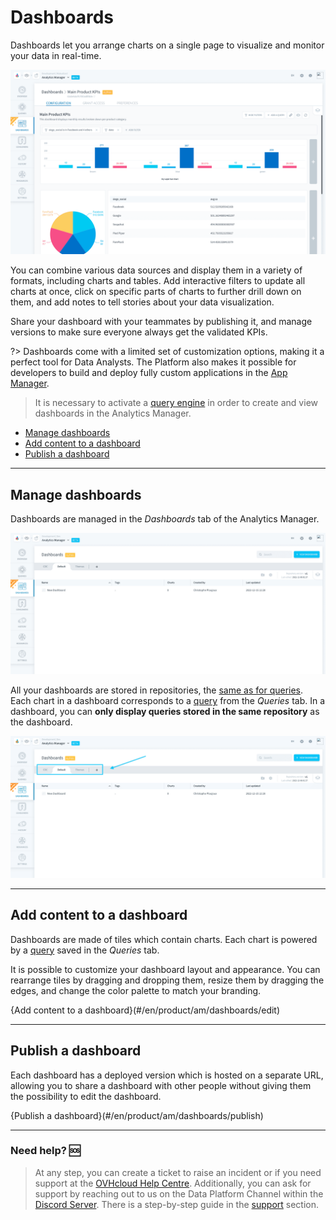 # Dashboards

Dashboards let you arrange charts on a single page to visualize and monitor your data in real-time. 

![dashboards](picts/dashboards-overview.png)

You can combine various data sources and display them in a variety of formats, including charts and tables. Add interactive filters to update all charts at once, click on specific parts of charts to further drill down on them, and add notes to tell stories about your data visualization.

Share your dashboard with your teammates by publishing it, and manage versions to make sure everyone always get the validated KPIs.

?> Dashboards come with a limited set of customization options, making it a perfect tool for Data Analysts. The Platform also makes it possible for developers to build and deploy fully custom applications in the [App Manager](/en/product/app-manager/index).

> It is necessary to activate a [query engine](/en/product/am/resources) in order to create and view dashboards in the Analytics Manager.

- [Manage dashboards](#manage-dashboards)
- [Add content to a dashboard](#add-content-to-a-dashboard)
- [Publish a dashboard](#publish-a-dashboard)


---
## Manage dashboards

Dashboards are managed in the *Dashboards* tab of the Analytics Manager.

![dashboards](picts/dashboards-treeview.png)

All your dashboards are stored in repositories, the [same as for queries](/en/product/am/queries/index?id=versioning-queries). Each chart in a dashboard corresponds to a [query](/en/product/am/queries/index) from the *Queries* tab. In a dashboard, you can **only display queries stored in the same repository** as the dashboard.

![dashboards](picts/dashboards-repo.png)


---
## Add content to a dashboard

Dashboards are made of tiles which contain charts. Each chart is powered by a [query](/en/product/am/queries/index) saved in the *Queries* tab.

It is possible to customize your dashboard layout and appearance. You can rearrange tiles by dragging and dropping them, resize them by dragging the edges, and change the color palette to match your branding.

{Add content to a dashboard}(#/en/product/am/dashboards/edit)


---
## Publish a dashboard

Each dashboard has a deployed version which is hosted on a separate URL, allowing you to share a dashboard with other people without giving them the possibility to edit the dashboard.

{Publish a dashboard}(#/en/product/am/dashboards/publish)


---
###  Need help? 🆘

> At any step, you can create a ticket to raise an incident or if you need support at the [OVHcloud Help Centre](https://help.ovhcloud.com/csm/fr-home?id=csm_index). Additionally, you can ask for support by reaching out to us on the Data Platform Channel within the [Discord Server](https://discord.com/channels/850031577277792286/1163465539981672559). There is a step-by-step guide in the [support](/en/support/index.md) section.
